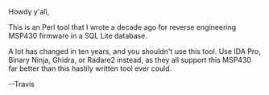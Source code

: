 Howdy y'all,

This is an Perl tool that I wrote a decade ago for reverse engineering
MSP430 firmware in a SQL Lite database.

A lot has changed in ten years, and you shouldn't use this tool.  Use
IDA Pro, Binary Ninja, Ghidra, or Radare2 instead, as they all support
this MSP430 far better than this hastily written tool ever could.

--Travis

